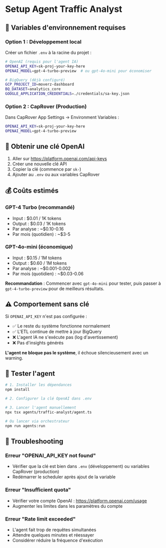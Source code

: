 # Setup Agent Traffic Analyst

## 🔑 Variables d'environnement requises

### Option 1 : Développement local

Créer un fichier `.env` à la racine du projet :

```bash
# OpenAI (requis pour l'agent IA)
OPENAI_API_KEY=sk-proj-your-key-here
OPENAI_MODEL=gpt-4-turbo-preview  # ou gpt-4o-mini pour économiser

# BigQuery (déjà configuré)
GCP_PROJECT_ID=moverz-dashboard
BQ_DATASET=analytics_core
GOOGLE_APPLICATION_CREDENTIALS=./credentials/sa-key.json
```

### Option 2 : CapRover (Production)

Dans CapRover App Settings → Environment Variables :

```bash
OPENAI_API_KEY=sk-proj-your-key-here
OPENAI_MODEL=gpt-4-turbo-preview
```

## 📝 Obtenir une clé OpenAI

1. Aller sur https://platform.openai.com/api-keys
2. Créer une nouvelle clé API
3. Copier la clé (commence par `sk-`)
4. Ajouter au `.env` ou aux variables CapRover

## 💰 Coûts estimés

### GPT-4 Turbo (recommandé)
- Input : $0.01 / 1K tokens
- Output : $0.03 / 1K tokens
- Par analyse : ~$0.10-0.16
- Par mois (quotidien) : ~$3-5

### GPT-4o-mini (économique)
- Input : $0.15 / 1M tokens
- Output : $0.60 / 1M tokens
- Par analyse : ~$0.001-0.002
- Par mois (quotidien) : ~$0.03-0.06

**Recommandation** : Commencer avec `gpt-4o-mini` pour tester, puis passer à `gpt-4-turbo-preview` pour de meilleurs résultats.

## ⚠️ Comportement sans clé

Si `OPENAI_API_KEY` n'est pas configurée :
- ✅ Le reste du système fonctionne normalement
- ✅ L'ETL continue de mettre à jour BigQuery
- ❌ L'agent IA ne s'exécute pas (log d'avertissement)
- ❌ Pas d'insights générés

**L'agent ne bloque pas le système**, il échoue silencieusement avec un warning.

## 🧪 Tester l'agent

```bash
# 1. Installer les dépendances
npm install

# 2. Configurer la clé OpenAI dans .env

# 3. Lancer l'agent manuellement
npx tsx agents/traffic-analyst/agent.ts

# Ou lancer via orchestrateur
npm run agents:run
```

## 🔧 Troubleshooting

### Erreur "OPENAI_API_KEY not found"
- Vérifier que la clé est bien dans `.env` (développement) ou variables CapRover (production)
- Redémarrer le scheduler après ajout de la variable

### Erreur "Insufficient quota"
- Vérifier votre compte OpenAI : https://platform.openai.com/usage
- Augmenter les limites dans les paramètres du compte

### Erreur "Rate limit exceeded"
- L'agent fait trop de requêtes simultanées
- Attendre quelques minutes et réessayer
- Considérer réduire la fréquence d'exécution

